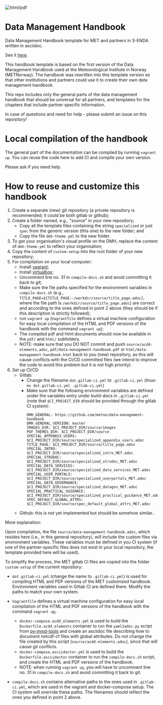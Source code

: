 ![html/pdf](https://github.com/S-ENDA/data-management-handbook/workflows/html/pdf/badge.svg?branch=master)

# Data Management Handbook

Data Management Handbook template for MET and partners in S-ENDA written in asciidoc.

See it [here](https://s-enda.github.io/data-management-handbook/).

This handbook template is based on the first version of the Data Management Handbook used at the Meteorological Institute in Norway (METNorway). The handbook was rewritten into this template version so that other institutions and partners could use it to create their own data management handbook.

This repo includes only the general parts of the data management handbook that should be universal for all partners, and templates for the chapters that include partner specific information. 

In case of questions and need for help - please submit an issue on this repository!

# Local compilation of the handbook

The general part of the documentation can be compiled by running `vagrant up`. You can reuse the code here to add CI and compile your own version.

Please ask if you need help.

# How to reuse and customize this handbook

 1. Create a separate (new) git repository (a private repository is recommended; it could be both gitlab or github);
 2. Create a folder named, e.g., "source" in your new repository;
    * Copy all the template files containing the string `specialized` or just `spec` from the generic version (this one) to the new folder; and
    * Copy the file `dmh-theme.yml` to the new folder.
 3. To get your organisation's visual profile on the DMH, replace the content of `dmh-theme.yml` to reflect your organisation;
 4. Copy the content of `custom-setup` into the root folder of your new repository;
 5. For compilation on your local computer:
    * Install [vagrant](https://developer.hashicorp.com/vagrant/downloads);
    * Install [virtualbox](https://www.virtualbox.org/);
    * Uncomment line no. 31 in `compile-docs.sh` and avoid committing it back to git;
    * Make sure the file paths specified for the environment variables in `compile-docs.sh` (e.g., `TITLE_PAGE=${TITLE_PAGE:-/workdir/source/title_page.adoc}`, where the file path is `/workdir/source/title_page.adoc`) are correct and according to the ones defined in point 2 above (they should be if this description is strictly followed);
    * run `vagrant up` (`Vagrantfile` defines a virtual machine configuration for easy local compilation of the HTML and PDF versions of the handbook with the command `vagrant up`);
    * The compiled pdf and html documents should now be available in the `pdf/` and `html/` subfolders.
    * NOTE: make sure that you DO NOT commit and push `source/acdd-elements.adoc`, `pdf/data-management-handbook.pdf` or `html/data-management-handbook.html` back to you (new) repository, as this will cause conflicts with the CI/CD committed files (we intend to improve the code to avoid this problem but it is not high priority).
 6. Set up CI/CD
    * Gitlab:
       * Change the filename `dot.gitlab-ci.yml` to `.gitlab-ci.yml` (linux: `mv dot.gitlab-ci.yml .gitlab-ci.yml`)
       * Make sure that the following environment variables are defined under the variables entry under build-docs in `.gitlab-ci.yml` (note that `$CI_PROJECT_DIR` should be provided through the gitlab CI system):
         ```
         DMH_GENERAL: https://github.com/metno/data-management-handbook
         DMH_GENERAL_VERSION: master
         IMAGES_DIR: $CI_PROJECT_DIR/source/images
         PDF_THEMES_DIR: $CI_PROJECT_DIR/source
         SPECIAL_APPENDIX_USERS: $CI_PROJECT_DIR/source/specialized_appendix_users.adoc
         TITLE_PAGE: $CI_PROJECT_DIR/source/title_page.adoc
         SPECIAL_INTRO: $CI_PROJECT_DIR/source/specialized_intro_MET.adoc
         SPECIAL_STRUDOC: $CI_PROJECT_DIR/source/specialized_strudoc_MET.adoc
         SPECIAL_DATA_SERVICES: $CI_PROJECT_DIR/source/specialized_data_services_MET.adoc
         SPECIAL_USER_PORTALS: $CI_PROJECT_DIR/source/specialized_userportals_MET.adoc
         SPECIAL_DATA_GOVERNANCE: $CI_PROJECT_DIR/source/specialized_datagov_MET.adoc
         SPECIAL_PRACTICAL_GUIDANCE: $CI_PROJECT_DIR/source/specialized_practical_guidance_MET.adoc
         SPEC_DEFAULT_GLOBAL_ATTRS: $CI_PROJECT_DIR/source/spec_default_global_attrs_MET.adoc
         ```
    * Github: this is not yet implemented but should be somehow similar..

More explanation:

Upon compilation, the file `source/data-management-handbook.adoc`, which resides here (i.e., in this general repository), will include the custom files via environment variables. These variables must be defined in you CI system (if one of the partner-specific files does not exist in your local repository, the template provided here will be used).

To simplify the process, the MET gitlab CI files are copied into the folder `custom-setup` of the current repository:

* `dot.gitlab-ci.yml` (change the name to `.gitlab-ci.yml`) is used for compiling HTML and PDF versions of the MET customized handbook. Environment variables used in Gitlab CI are defined there. Modify the paths to match your own system.
* `Vagrantfile` defines a virtual machine configuration for easy local compilation of the HTML and PDF versions of the handbook with the command `vagrant up`;

  * `docker-compose.acdd_elements.yml` is used to build the `Dockerfile.acdd_elements` container to run the `yaml2adoc.py` script from [py-mmd-tools](https://github.com/metno/py-mmd-tools) and create an asciidoc file describing how to document netcdf-cf files with global attributes. Do not change the file created by this script (`source/acdd-elements.adoc`), since that will cause git conflicts.
  * `docker-compose.asciidoctor.yml` is used to build the `Dockerfile.asciidoctor` container to run the `compile-docs.sh` script, and create the HTML and PDF versions of the handbook.
  * NOTE: when running `vagrant up`, you will have to uncomment line no. 31 in `compile-docs.sh` and avoid committing it back to git.

* `compile-docs.sh` contains alternative paths to the ones used in `.gitlab-ci.yml`, which are used in the vagrant and docker-compose setup. The CI system will override these paths. The filenames should reflect the ones you defined in point 2 above.
